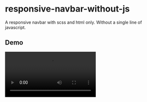 # responsive-navbar-without-js
A responsive navbar with scss and html only. Without a single line of javascript.


## Demo

![](https://github.com/AbdulkarimOgaji/responsive-navbar-without-js/tree/main/blob/demo-video.mkv)
